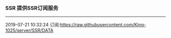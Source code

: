 ### SSR 提供SSR订阅服务
---
2019-07-21 10:32:24 订阅:https://raw.githubusercontent.com/King-1025/server/SSR/DATA
